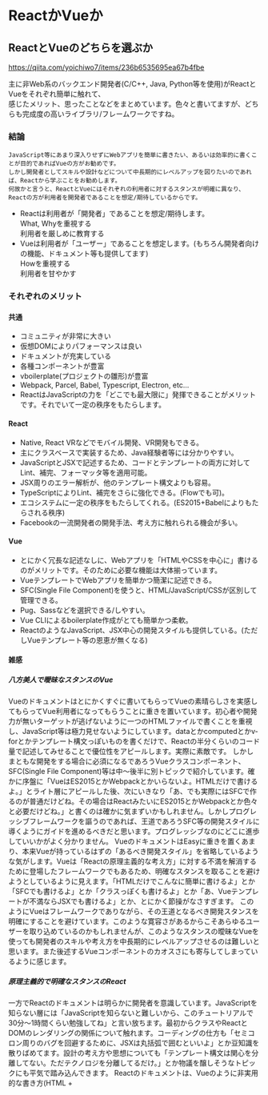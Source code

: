 
# ReactかVueか

## ReactとVueのどちらを選ぶか

https://qiita.com/yoichiwo7/items/236b6535695ea67b4fbe

主に非Web系のバックエンド開発者(C/C++, Java, Python等を使用)がReactとVueをそれぞれ簡単に触れて、  
感じたメリット、思ったことなどをまとめています。色々と書いてますが、どちらも完成度の高いライブラリ/フレームワークですね。  

### 結論

```
JavaScript等にあまり深入りせずにWebアプリを簡単に書きたい、あるいは効率的に書くことが目的であればVueの方がお勧めです。
しかし開発者としてスキルや設計などについて中長期的にレベルアップを図りたいのであれば、Reactから学ぶことをお勧めします。
何故かと言うと、ReactとVueにはそれぞれの利用者に対するスタンスが明確に異なり、Reactの方が利用者を開発者であることを想定/期待しているからです。
```

- Reactは利用者が「開発者」であることを想定/期待します。  
  What, Whyを重視する  
  利用者を厳しめに教育する  
- Vueは利用者が「ユーザー」であることを想定します。(もちろん開発者向けの機能、ドキュメント等も提供してます)  
  Howを重視する  
  利用者を甘やかす  

### それぞれのメリット  

#### 共通

- コミュニティが非常に大きい
- 仮想DOMによりパフォーマンスは良い
- ドキュメントが充実している
- 各種コンポーネントが豊富
- vboilerplate(プロジェクトの雛形)が豊富
- Webpack, Parcel, Babel, Typescript, Electron, etc...
- ReactはJavaScriptの力を「どこでも最大限に」発揮できることがメリットです。それでいて一定の秩序をもたらします。

#### React

- Native, React VRなどでモバイル開発、VR開発もできる。
- 主にクラスベースで実装するため、Java経験者等には分かりやすい。
- JavaScriptとJSXで記述するため、コードとテンプレートの両方に対してLint、補完、フォーマッタ等を適用可能。
- JSX周りのエラー解析が、他のテンプレート構文よりも容易。
- TypeScriptによりLint、補完をさらに強化できる。(Flowでも可)。
- エコシステムに一定の秩序をもたらしてくれる。(ES2015+Babelによりもたらされる秩序)
- Facebookの一流開発者の開発手法、考え方に触れられる機会が多い。

#### Vue

- とにかく冗長な記述なしに、Webアプリを「HTMLやCSSを中心に」書けるのがメリットです。そのために必要な機能は大体揃っています。
- VueテンプレートでWebアプリを簡単かつ簡潔に記述できる。
- SFC(Single File Component)を使うと、HTML/JavaScript/CSSが区別して管理できる。
- Pug、Sassなどを選択できる/しやすい。
- Vue CLIによるboilerplate作成がとても簡単かつ柔軟。
- ReactのようなJavaScript、JSX中心の開発スタイルも提供している。(ただしVueテンプレート等の恩恵が無くなる)

#### 雑感

##### 八方美人で曖昧なスタンスのVue

Vueのドキュメントはとにかくすぐに書いてもらってVueの素晴らしさを実感してもらってVue利用者になってもらうことに重きを置いています。初心者や開発力が無いターゲットが逃げないように一つのHTMLファイルで書くことを重視し、JavaScript等は極力見せないようにしています。dataとかcomputedとかv-forとかテンプレート構文っぽいものを書くだけで、Reactの半分くらいのコード量で記述してみせることで優位性をアピールします。実際に素敵です。
しかしまともな開発をする場合に必須になるであろうVueクラスコンポーネント、SFC(Single File Component)等は中〜後半に別トピックで紹介しています。確かに序盤に「VueはES2015とかWebpackとかいらないよ。HTMLだけで書けるよ。」とライト層にアピールした後、次にいきなり「あ、でも実際にはSFCで作るのが普通だけどね。その場合はReactみたいにES2015とかWebpackとか色々と必要だけどね。」と書くのは確かに気まずいかもしれません。しかしプログレッシブフレームワークを謳うのであれば、王道であろうSFC等の開発スタイルに導くようにガイドを進めるべきだと思います。プログレッシブなのにどこに進歩していいかがよく分かりません。
VueのドキュメントはEasyに重きを置くあまり、本来Vueが持っているはずの「あるべき開発スタイル」を省略しているような気がします。Vueは「Reactの原理主義的な考え方」に対する不満を解消するために登場したフレームワークでもあるため、明確なスタンスを取ることを避けようとしているように見えます。「HTMLだけでこんなに簡単に書けるよ」とか「SFCでも書けるよ」とか「クラスっぽくも書けるよ」とか「あ、Vueテンプレートが不満ならJSXでも書けるよ」とか、とにかく節操がなさすぎます。
このようにVueはフレームワークでありながら、その王道となるべき開発スタンスを明確にすることを避けています。このような寛容さがあるからこそあらゆるユーザーを取り込めているのかもしれませんが、このようなスタンスの曖昧なVueを使っても開発者のスキルや考え方を中長期的にレベルアップさせるのは難しいと思います。また後述するVueコンポーネントのカオスさにも寄与してしまっているように感じます。

##### 原理主義的で明確なスタンスのReact
一方でReactのドキュメントは明らかに開発者を意識しています。JavaScriptを知らない層には「JavaScriptを知らないと難しいから、このチュートリアルで30分〜1時間くらい勉強してね」と言い放ちます。最初からクラスやReactとDOMのレンダリングの関係について触れます。コーディングの仕方も「セミコロン周りのバグを回避するために、JSXは丸括弧で囲むといいよ」とか豆知識を散りばめてます。設計の考え方や思想についても「テンプレート構文は関心を分離してない。ただテクノロジを分離してるだけ。」とか物議を醸しそうなトピックにも平気で踏み込んできます。
Reactのドキュメントは、Vueのように非実用的な書き方(HTML + <script>タグのみ)で簡単なサンプルを書かせて、すぐになんちゃって開発者になれる気分を味わせるためのドキュメントではありません。ちゃんとしたReact開発者としての開発するために必要な重要なトピックは初めから積極的に触れますし、それを使うべきだと思想を推奨したり押し付けたりもします。例えば初心者が好みそうな「色々な状態や処理を放り込んだコンポーネント」に対しては分割しろとか、状態を持つなとか口出ししてきます。まるでチームで開発をする時にレビューで拡張性や保守性の無さについて指摘をしてくるかのようです。
このようなReactの厳格なスタイルを嫌うのは構わないと思います。時間がない時はまずは全部入りのコンポーネントで作るのも正解の一つです。しかし開発をしているときに「厳格さ」と「いい加減さ」のトレードオフを理解した上でどちらを選択しているかを意識する必要があります。そのためには厳格なスタンスというものがどういうものかを知る必要があります。「厳格さ」から厳格さを削れば「いい加減さ」になるかもしれませんが、「いい加減さ」からいい加減さを削っても「厳格さ」にはなりません。

> NOTE: Vueのやっかいなところは、知らず知らず「いい加減さ」を優先したコーディングをしてもVueがいい感じに厳格なものに仕上げてくれるフレームワークとしての完成度の高さです。利用者の悪いところを気付かせない、指摘しないため、中長期的に見るとその開発者の成長やレベルアップの面ではマイナスになります。初心者であるほど使いやすいフレームワークであるのに、その成長する機会を奪ってしまうフレームワークでもあるという諸刃の剣です。

Facebookの一流開発者はこのようなことを常に意識して開発を行ったり、Reactのようなライブラリを作っています。そしてドキュメントでもそのエッセンスを真剣に利用者に伝えようとしています。

##### VueコンポーネントはReactコンポーネントの秩序を捨てた？

Vueの曖昧なスタンスの影響なのか、VueコミュニティのVueコンポーネント界隈はかなりカオスという印象です。  
Reactであれば基本的にReactコンポーネントのクラスをimportすれば使えます(ES2015+JSXを前提としているため)。  
Vueの場合はVueコンポーネントをimportしただけではそのまま使えない(あるいは簡単に使えない)ケースがあります。  

> NOTE: この部分については私の知識不足なだけかもしれません。  
> 例えば下の箇条書きに挙げているチャート関連のVueコンポーネントで遭遇した問題を解消できる方法やノウハウなどがあれば、Vueコンポーネントに対する評価は一変しそうです。

- HTMLの<script>タグで読み込むことのみを想定したVueコンポーネント。(ex. hchs-vue-charts)
- importして利用できるVueコンポーネントでも「そのままは利用できず、Vue.extend等で継承して実Vueコンポーネントを定義してから使用する」必要があるコンポーネント。(ex. vue-chartjs)。
- Vue v1.xでしか利用できないコンポーネント。

Vue公式サイトのドキュメントをざっと読んでVueの簡潔さや使いやすさには感心しましたが、いざサードパーティのVueコンポーネントを利用し始めると上記のようなVueコンポーネントに遭遇し、その使いづらさに失望しました。いくら自分自身のWebアプリを簡単かつ簡潔に記述できても、サードパーティのコンポーネントを利用する時にこのような苦労が伴うのでは意味がありません。(それともレアケースを運悪く連続で踏んだだけでしょうか？)

> NOTE(2018/06/17): 上記の箇条書きに含まれる例(ex箇所)で挙げているチャート関連のVueコンポーネントは、Vue公式が管理しているvuejs/awesome-vueレポジトリで紹介されているものです。つまりVueコミュニティのチェックおよび評価をある程度受けた上で推奨されているVueコンポーネントです。また「1年間メンテされていないものを使うのが悪い」とどこかでコメントがありましたが、Vue公式が管理しているawesomeレポジトリにそのようなものを載せたままなのもどうかと思います。

Vueが売りにしているプログレッシブフレームワークは一部のユーザーには魅力的なものかもしれません。しかしプログレッシブさや自由度の高さ故に、ユーザベースが悪い意味で多様化というか分断している気がします。一方はHTML+少々のJavaScriptの世界に住み、もう一方はES2015以降の世界に住んでいるような感じです。
仮に今後Vueが前述したような曖昧なスタンスを排除したとしても、ここまで拡大したカオスなVueのエコシステムを改善することは難しいのではないでしょうか。もしかしたらVueはReactの秩序を欠点とみなして、逆にカオスというか多様性を積極的にエコシステムに導入したのかもしれません。そうであればそもそも改善するという選択肢はありません。いずれせよ再利用できることがメリットであるVueコンポーネントが、利用者の開発スタイル(ex. HTML中心、ES2015中心)によって使い勝手が大きく異なるというのは大きなデメリットです。




